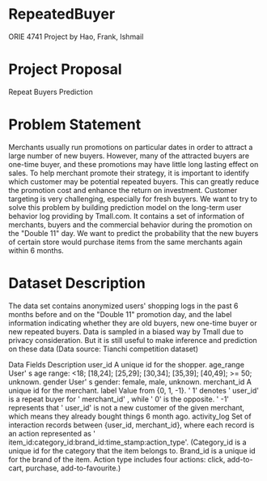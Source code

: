 # RepeatedBuyer
ORIE 4741 Project by Hao, Frank, Ishmail

# Project Proposal
Repeat Buyers Prediction

# Problem Statement
Merchants usually run promotions on particular dates in order to attract a large number of new buyers. However, many of the attracted buyers are one-time buyer, and these promotions may have little long lasting effect on sales. To help merchant promote their strategy, it is important to identify which customer may be potential repeated buyers. This can greatly reduce the promotion cost and enhance the return on investment. Customer targeting is very challenging, especially for fresh buyers. 
We want to try to solve this problem by building prediction model on the long-term user behavior log providing by Tmall.com. It contains a set of information of merchants, buyers and the commercial behavior during the promotion on the "Double 11" day. We want to predict the probability that the new buyers of certain store would purchase items from the same merchants again within 6 months.

# Dataset Description 
The data set contains anonymized users' shopping logs in the past 6 months before and on the "Double 11" promotion day, and the label information indicating whether they are old buyers, new one-time buyer or new repeated buyers. Data is sampled in a biased way by Tmall due to privacy consideration. But it is still useful to make inference and prediction on these data (Data source: Tianchi competition dataset)
	
Data Fields
Description
user_id
A unique id for the shopper.
age_range
User' s age range: <18; [18,24]; [25,29]; [30,34]; [35,39]; [40,49]; >= 50; unknown.
gender
User' s gender: female, male, unknown.
merchant_id
A unique id for the merchant.
label
Value from {0, 1, -1}. ' 1' denotes ' user_id' is a repeat buyer for ' merchant_id' , while ' 0' is the opposite. ' -1' represents that ' user_id' is not a new customer of the given merchant, which means they already bought things 6 month ago. 
activity_log
Set of interaction records between {user_id, merchant_id}, where each record is an action represented as ' item_id:category_id:brand_id:time_stamp:action_type'. (Category_id is a unique id for the category that the item belongs to. Brand_id is a unique id for the brand of the item. Action type includes four actions: click, add-to-cart, purchase, add-to-favourite.)

